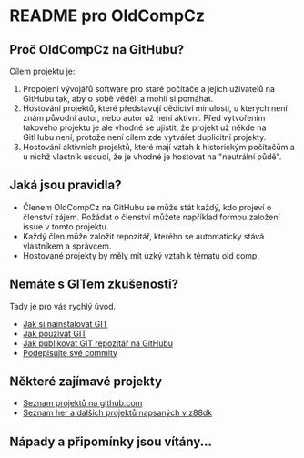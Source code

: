 # README pro OldCompCz

## Proč OldCompCz na GitHubu?
 
Cílem projektu je:

1. Propojení vývojářů software pro staré počítače a jejich uživatelů na GitHubu tak, aby o sobě věděli a mohli si pomáhat.
1. Hostování projektů, které představují dědictví minulosti, u kterých není znám původní autor, nebo autor už není aktivní. Před vytvořením takového projektu je ale vhodné se ujistit, že projekt už někde na GitHubu není, protože není cílem zde vytvářet duplicitní projekty.
1. Hostování aktivních projektů, které mají vztah k historickým počítačům a u nichž vlastník usoudí, že je vhodné je hostovat na "neutrální půdě".

## Jaká jsou pravidla?

* Členem OldCompCz na GitHubu se může stát každý, kdo projeví o členství zájem. Požádat o členství můžete například formou založení issue v tomto projektu.
* Každý člen může založit repozitář, kterého se automaticky stává vlastníkem a správcem.
* Hostované projekty by měly mít úzký vztah k tématu old comp.

## Nemáte s GITem zkušenosti?

Tady je pro vás rychlý úvod.

* [Jak si nainstalovat GIT](docs/HowToInstallGIT.md)
* [Jak používat GIT](docs/HowToUseGIT.md)
* [Jak publikovat GIT repozitář na GitHubu](docs/HowToPublishOnGitHub.md)
* [Podepisujte své commity](docs/HowSignCommits.md)

## Některé zajímavé projekty

* [Seznam projektů na github.com](docs/InterestingProjects.md)
* [Seznam her a dalších projektů napsaných v z88dk](docs/Z88DK-Games.md)

## Nápady a připomínky jsou vítány...

